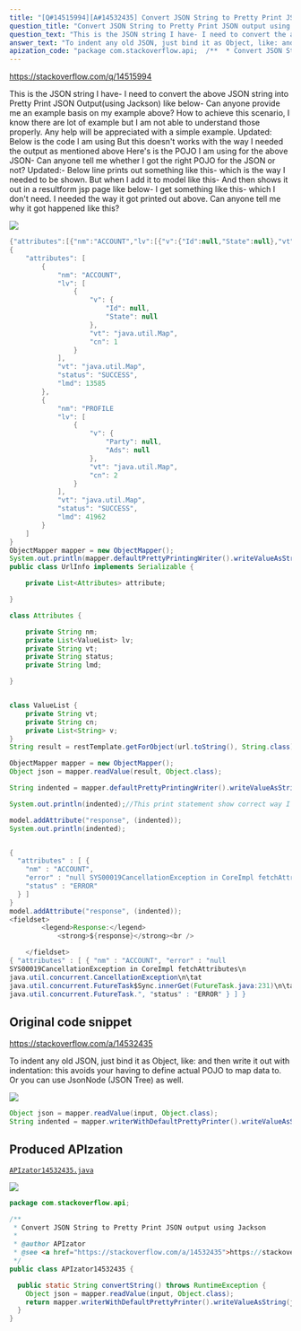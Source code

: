 ```yaml
---
title: "[Q#14515994][A#14532435] Convert JSON String to Pretty Print JSON output using Jackson"
question_title: "Convert JSON String to Pretty Print JSON output using Jackson"
question_text: "This is the JSON string I have- I need to convert the above JSON string into Pretty Print JSON Output(using Jackson) like below- Can anyone provide me an example basis on my example above? How to achieve this scenario, I know there are lot of example but I am not able to understand those properly. Any help will be appreciated with a simple example. Updated: Below is the code I am using But this doesn't works with the way I needed the output as mentioned above Here's is the POJO I am using for the above JSON- Can anyone tell me whether I got the right POJO for the JSON or not? Updated:- Below line prints out something like this- which is the way I needed to be shown. But when I add it to model like this- And then shows it out in a resultform jsp page like below- I get something like this- which I don't need. I needed the way it got printed out above. Can anyone tell me why it got happened like this?"
answer_text: "To indent any old JSON, just bind it as Object, like: and then write it out with indentation: this avoids your having to define actual POJO to map data to. Or you can use JsonNode (JSON Tree) as well."
apization_code: "package com.stackoverflow.api;  /**  * Convert JSON String to Pretty Print JSON output using Jackson  *  * @author APIzator  * @see <a href=\"https://stackoverflow.com/a/14532435\">https://stackoverflow.com/a/14532435</a>  */ public class APIzator14532435 {    public static String convertString() throws RuntimeException {     Object json = mapper.readValue(input, Object.class);     return mapper.writerWithDefaultPrettyPrinter().writeValueAsString(json);   } }"
---
```


https://stackoverflow.com/q/14515994

This is the JSON string I have-
I need to convert the above JSON string into Pretty Print JSON Output(using Jackson) like below-
Can anyone provide me an example basis on my example above? How to achieve this scenario, I know there are lot of example but I am not able to understand those properly. Any help will be appreciated with a simple example.
Updated:
Below is the code I am using
But this doesn&#x27;t works with the way I needed the output as mentioned above
Here&#x27;s is the POJO I am using for the above JSON-
Can anyone tell me whether I got the right POJO for the JSON or not?
Updated:-
Below line prints out something like this-
which is the way I needed to be shown. But when I add it to model like this-
And then shows it out in a resultform jsp page like below-
I get something like this-
which I don&#x27;t need. I needed the way it got printed out above. Can anyone tell me why it got happened like this?


<div class="code-logo"><img src="/stackoverflow.png" /></div>

```java
{"attributes":[{"nm":"ACCOUNT","lv":[{"v":{"Id":null,"State":null},"vt":"java.util.Map","cn":1}],"vt":"java.util.Map","status":"SUCCESS","lmd":13585},{"nm":"PROFILE","lv":[{"v":{"Party":null,"Ads":null},"vt":"java.util.Map","cn":2}],"vt":"java.util.Map","status":"SUCCESS","lmd":41962}]}
{
    "attributes": [
        {
            "nm": "ACCOUNT",
            "lv": [
                {
                    "v": {
                        "Id": null,
                        "State": null
                    },
                    "vt": "java.util.Map",
                    "cn": 1
                }
            ],
            "vt": "java.util.Map",
            "status": "SUCCESS",
            "lmd": 13585
        },
        {
            "nm": "PROFILE
            "lv": [
                {
                    "v": {
                        "Party": null,
                        "Ads": null
                    },
                    "vt": "java.util.Map",
                    "cn": 2
                }
            ],
            "vt": "java.util.Map",
            "status": "SUCCESS",
            "lmd": 41962
        }
    ]
}
ObjectMapper mapper = new ObjectMapper();
System.out.println(mapper.defaultPrettyPrintingWriter().writeValueAsString(jsonString));
public class UrlInfo implements Serializable {

    private List<Attributes> attribute;

}

class Attributes {

    private String nm;
    private List<ValueList> lv;
    private String vt;
    private String status;
    private String lmd;

}


class ValueList {
    private String vt;
    private String cn;
    private List<String> v;
}
String result = restTemplate.getForObject(url.toString(), String.class);

ObjectMapper mapper = new ObjectMapper();
Object json = mapper.readValue(result, Object.class);

String indented = mapper.defaultPrettyPrintingWriter().writeValueAsString(json);

System.out.println(indented);//This print statement show correct way I need

model.addAttribute("response", (indented));
System.out.println(indented);


{
  "attributes" : [ {
    "nm" : "ACCOUNT",
    "error" : "null SYS00019CancellationException in CoreImpl fetchAttributes\n java.util.concurrent.CancellationException\n\tat java.util.concurrent.FutureTask$Sync.innerGet(FutureTask.java:231)\n\tat java.util.concurrent.FutureTask.",
    "status" : "ERROR"
  } ]
}
model.addAttribute("response", (indented));
<fieldset>
        <legend>Response:</legend>
            <strong>${response}</strong><br />

    </fieldset>
{ "attributes" : [ { "nm" : "ACCOUNT", "error" : "null    
SYS00019CancellationException in CoreImpl fetchAttributes\n 
java.util.concurrent.CancellationException\n\tat 
java.util.concurrent.FutureTask$Sync.innerGet(FutureTask.java:231)\n\tat 
java.util.concurrent.FutureTask.", "status" : "ERROR" } ] }
```


## Original code snippet

https://stackoverflow.com/a/14532435

To indent any old JSON, just bind it as Object, like:
and then write it out with indentation:
this avoids your having to define actual POJO to map data to.
Or you can use JsonNode (JSON Tree) as well.

<div class="code-logo"><img src="/stackoverflow.png" /></div>

```java
Object json = mapper.readValue(input, Object.class);
String indented = mapper.writerWithDefaultPrettyPrinter().writeValueAsString(json);
```

## Produced APIzation

[`APIzator14532435.java`](https://github.com/pasqualesalza/apization-temp-data/raw/master/search/APIzator14532435.java)

<div class="code-logo"><img src="/apizator.png" /></div>

```java
package com.stackoverflow.api;

/**
 * Convert JSON String to Pretty Print JSON output using Jackson
 *
 * @author APIzator
 * @see <a href="https://stackoverflow.com/a/14532435">https://stackoverflow.com/a/14532435</a>
 */
public class APIzator14532435 {

  public static String convertString() throws RuntimeException {
    Object json = mapper.readValue(input, Object.class);
    return mapper.writerWithDefaultPrettyPrinter().writeValueAsString(json);
  }
}

```